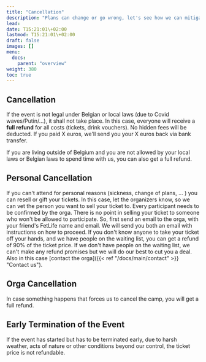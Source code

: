 ```yaml
---
title: "Cancellation"
description: "Plans can change or go wrong, let's see how we can mitigate issues."
lead: 
date: T15:21:01\+02:00
lastmod: T15:21:01\+02:00
draft: false
images: []
menu: 
  docs:
    parent: "overview"
weight: 380
toc: true
---
```


## Cancellation

If the event is not legal under Belgian or local laws (due to Covid waves/Putin/...), it shall not take place. In this case, everyone will receive a **full refund** for all costs \(tickets, drink vouchers\). No hidden fees will be deducted. If you paid X euros, we'll send you your X euros back via bank transfer.

If you are living outside of Belgium and you are not allowed by your local laws or Belgian laws to spend time with us, you can also get a full refund.

## Personal Cancellation

If you can't attend for personal reasons \(sickness, change of plans, ... \) you can resell or gift your tickets. In this case, let the organizers know, so we can vet the person you want to sell your ticket to. Every participant needs to be confirmed by the orga. There is no point in selling your ticket to someone who won't be allowed to participate. So, first send an email to the orga, with your friend's FetLife name and email. We will send you both an email with instructions on how to proceed.
If you don't know anyone to take your ticket off your hands, and we have people on the waiting list, you can get a refund of 90% of the ticket price. If we don't have people on the waiting list, we can't make any refund promises but we will do our best to cut you a deal. Also in this case [contact the orga]({{< ref "/docs/main/contact" >}} "Contact us").

## Orga Cancellation

In case something happens that forces us to cancel the camp, you will get a full refund.

## Early Termination of the Event

If the event has started but has to be terminated early, due to harsh weather, acts of nature or other conditions beyond our control, the ticket price is not refundable.
